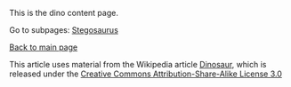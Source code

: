 This is the dino content page.

Go to subpages:
[Stegosaurus](content-dinos-1/stegosaurus.md)


[Back to main page](/../index.md)



This article uses material from the Wikipedia article [Dinosaur](https://en.wikipedia.org/wiki/Dinosaur), which is released under the [Creative Commons Attribution-Share-Alike License 3.0](https://creativecommons.org/licenses/by-sa/3.0/")

